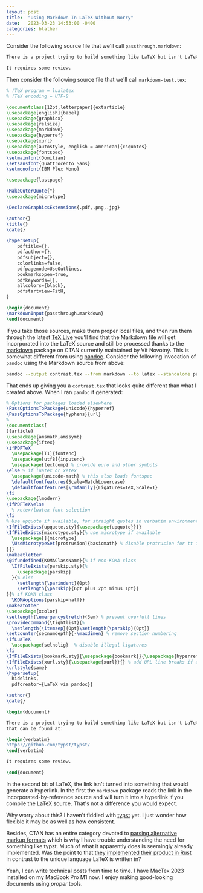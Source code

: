 ```yaml
---
layout: post
title:  "Using Markdown In LaTeX Without Worry"
date:   2023-03-23 14:53:00 -0400
categories: blather
---
```

Consider the following source file that we'll call `passthrough.markdown`:

```markdown
There is a project trying to build something like LaTeX but isn't LaTeX that can be found at: <https://github.com/typst/typst/>

It requires some review.
```

Then consider the following source file that we'll call `markdown-test.tex`:

```latex
% !TeX program = lualatex
% !TeX encoding = UTF-8

\documentclass[12pt,letterpaper]{extarticle}
\usepackage[english]{babel}
\usepackage{graphicx}
\usepackage{relsize}
\usepackage{markdown}
\usepackage{hyperref}
\usepackage{xurl}
\usepackage[autostyle, english = american]{csquotes}
\usepackage{fontspec}
\setmainfont{Domitian}
\setsansfont{Quattrocento Sans}
\setmonofont{IBM Plex Mono}

\usepackage{lastpage}

\MakeOuterQuote{"}
\usepackage{microtype}

\DeclareGraphicsExtensions{.pdf,.png,.jpg}

\author{}
\title{}
\date{}

\hypersetup{
    pdftitle={},    
    pdfauthor={},   
    pdfsubject={},  
    colorlinks=false,       
    pdfpagemode=UseOutlines,
    bookmarksopen=true,
    pdfkeywords={},
    allcolors={black},
    pdfstartview=FitH,
}

\begin{document}
\markdownInput{passthrough.markdown}
\end{document}
```

If you take those sources, make them proper local files, and then run them through the latest [TeX Live](https://tug.org/texlive/) you'll find that the Markdown file will get incorporated into the LaTeX source and still be processed thanks to the [markdown](https://ctan.org/pkg/markdown) package on CTAN currently maintained by Vít Novotný.  This is somewhat different from using [pandoc](https://pandoc.org).  Consider the following invocation of `pandoc` using the Markdown source from above:

```bash
pandoc --output contrast.tex --from markdown --to latex --standalone passthrough.markdown
```

That ends up giving you a `contrast.tex` that looks quite different than what I created above.  When I ran `pandoc` it generated:

```latex
% Options for packages loaded elsewhere
\PassOptionsToPackage{unicode}{hyperref}
\PassOptionsToPackage{hyphens}{url}
%
\documentclass[
]{article}
\usepackage{amsmath,amssymb}
\usepackage{iftex}
\ifPDFTeX
  \usepackage[T1]{fontenc}
  \usepackage[utf8]{inputenc}
  \usepackage{textcomp} % provide euro and other symbols
\else % if luatex or xetex
  \usepackage{unicode-math} % this also loads fontspec
  \defaultfontfeatures{Scale=MatchLowercase}
  \defaultfontfeatures[\rmfamily]{Ligatures=TeX,Scale=1}
\fi
\usepackage{lmodern}
\ifPDFTeX\else
  % xetex/luatex font selection
\fi
% Use upquote if available, for straight quotes in verbatim environments
\IfFileExists{upquote.sty}{\usepackage{upquote}}{}
\IfFileExists{microtype.sty}{% use microtype if available
  \usepackage[]{microtype}
  \UseMicrotypeSet[protrusion]{basicmath} % disable protrusion for tt fonts
}{}
\makeatletter
\@ifundefined{KOMAClassName}{% if non-KOMA class
  \IfFileExists{parskip.sty}{%
    \usepackage{parskip}
  }{% else
    \setlength{\parindent}{0pt}
    \setlength{\parskip}{6pt plus 2pt minus 1pt}}
}{% if KOMA class
  \KOMAoptions{parskip=half}}
\makeatother
\usepackage{xcolor}
\setlength{\emergencystretch}{3em} % prevent overfull lines
\providecommand{\tightlist}{%
  \setlength{\itemsep}{0pt}\setlength{\parskip}{0pt}}
\setcounter{secnumdepth}{-\maxdimen} % remove section numbering
\ifLuaTeX
  \usepackage{selnolig}  % disable illegal ligatures
\fi
\IfFileExists{bookmark.sty}{\usepackage{bookmark}}{\usepackage{hyperref}}
\IfFileExists{xurl.sty}{\usepackage{xurl}}{} % add URL line breaks if available
\urlstyle{same}
\hypersetup{
  hidelinks,
  pdfcreator={LaTeX via pandoc}}

\author{}
\date{}

\begin{document}

There is a project trying to build something like LaTeX but isn't LaTeX
that can be found at:

\begin{verbatim}
https://github.com/typst/typst/
\end{verbatim}

It requires some review.

\end{document}
```

In the second bit of LaTeX, the link isn't turned into something that would generate a hyperlink.  In the first the `markdown` package reads the link in the incorporated-by-reference source and will turn it into a hyperlink if you compile the LaTeX source.  That's not a difference you would expect.

Why worry about this?  I haven't fiddled with [typst](https://typst.app) yet.  I just wonder how flexible it may be as well as how consistent.

Besides, CTAN has an entire category devoted to [parsing alternative markup formats](https://ctan.org/topic/markup) which is why I have trouble understanding the need for something like typst.  Much of what it apparently does is seemingly already implemented.  Was the point to that [they implemented their product in Rust](https://github.com/typst/typst) in contrast to the unique language LaTeX is written in?

Yeah, I can write technical posts from time to time.  I have MacTex 2023 installed on my MacBook Pro M1 now.  I enjoy making good-looking documents using *proper* tools.

